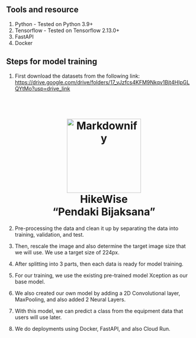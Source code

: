 ## Tools and resource

1. Python - Tested on Python 3.9+
2. Tensorflow - Tested on Tensorflow 2.13.0+
3. FastAPI
4. Docker

## Steps for model training
1. First download the datasets from the following link: https://drive.google.com/drive/folders/17_vJzfcs4KFM9Nkqv1Bjt4HIpGLQYtMo?usp=drive_link
   <h1 align="center">
       <br>
       <a href="#"><img src="https://drive.google.com/file/d/1szqge5U1X3PHMmJjrOCm3KF1YaqIhrOr/view?usp=sharing" alt="Markdownify" width="200"></a>
       <br>
       HikeWise
       <br>
       “Pendaki Bijaksana”
   </h1>

3. Pre-processing the data and clean it up by separating the data into training, validation, and test.
4. Then, rescale the image and also determine the target image size that we will use. We use a target size of 224px.
5. After splitting into 3 parts, then each data is ready for model training.
6. For our training, we use the existing pre-trained model Xception as our base model.
7. We also created our own model by adding a 2D Convolutional layer, MaxPooling, and also added 2 Neural Layers.
8. With this model, we can predict a class from the equipment data that users will use later.
9. We do deployments using Docker, FastAPI, and also Cloud Run.
